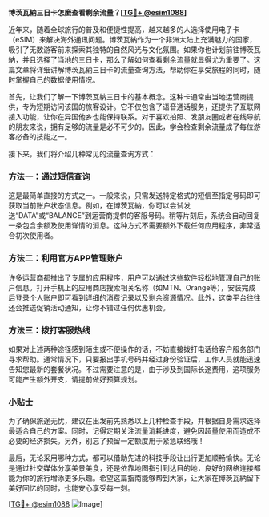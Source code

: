 **博茨瓦納三日卡怎麽查看剩余流量？[[TG💪+ @esim1088](https://t.me/s/esim1088)]**

近年来，随着全球旅行的普及和便捷性提高，越来越多的人选择使用电子卡（eSIM）来解决海外通讯问题。博茨瓦納作为一个非洲大陆上充满魅力的国家，吸引了无数游客前来探索其独特的自然风光与文化氛围。如果你也计划前往博茨瓦納，并且选择了当地的三日卡，那么了解如何查看剩余流量就显得尤为重要了。这篇文章将详细讲解博茨瓦納三日卡的流量查询方法，帮助你在享受旅程的同时，随时掌握自己的数据使用情况。

首先，让我们了解一下博茨瓦納三日卡的基本概念。这种卡通常由当地运营商提供，专为短期访问该国的旅客设计。它不仅包含了语音通话服务，还提供了互联网接入功能，让你在异国他乡也能保持联系。对于喜欢拍照、发朋友圈或者在线导航的朋友来说，拥有足够的流量是必不可少的。因此，学会检查剩余流量成了每位游客必备的技能之一。

接下来，我们将介绍几种常见的流量查询方式：

### 方法一：通过短信查询
这是最简单直接的方式之一。一般来说，只需发送特定格式的短信至指定号码即可获取当前账户状态信息。例如，在博茨瓦納，你可以尝试发送“DATA”或“BALANCE”到运营商提供的客服号码。稍等片刻后，系统会自动回复一条包含余额及使用详情的消息。这种方式不需要额外下载任何应用程序，非常适合初次使用者。

### 方法二：利用官方APP管理账户
许多运营商都推出了专属的应用程序，用户可以通过这些软件轻松地管理自己的账户信息。打开手机上的应用商店搜索相关名称（如MTN、Orange等），安装完成后登录个人账户即可看到详细的消费记录以及剩余资源情况。此外，这类平台往往还会推送促销活动通知，让你不错过任何优惠机会。

### 方法三：拨打客服热线
如果对上述两种途径感到陌生或不便操作的话，不妨直接拨打电话给客户服务部门寻求帮助。通常情况下，只要报出手机号码并经过身份验证后，工作人员就能迅速告知您最新的套餐状况。不过需要注意的是，由于涉及到国际长途费用，这项服务可能产生额外开支，请提前做好预算规划。

### 小贴士
为了确保旅途无忧，建议在出发前先熟悉以上几种检查手段，并根据自身需求选择最适合自己的方案。同时，记得定期关注流量消耗进度，避免因超量使用而造成不必要的经济损失。另外，别忘了预留一定额度用于紧急联络哦！

最后，无论采用哪种方式，都可以借助先进的科技手段让出行更加顺畅愉快。无论是通过社交媒体分享美景美食，还是依靠地图指引到达目的地，良好的网络连接都能为你的旅行增添更多乐趣。希望这篇指南能够帮到大家，让大家在博茨瓦納留下美好回忆的同时，也能安心享受每一刻。

[[TG💪+ @esim1088](https://t.me/s/esim1088) ![Image](https://i.postimg.cc/4NQfJmqS/Snipaste-2025-05-13-00-14-12.png)]